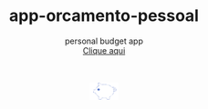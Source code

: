  <h1 align="center">app-orcamento-pessoal</h1>

 <p align="center">personal budget app </br> <a href="https://sarahprando.github.io/app-orcamento-pessoal/assents/index.html">Clique aqui</a></p>

 
 </br>

<div style="display: inline_block" align="center"><br>
<img align="center" alt="logo" height="30" width="50" src="assents/logo.png">
</div>
